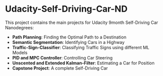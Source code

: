 # Udacity-Self-Driving-Car-ND

This project contains the main projects for Udacity 9month Self-Driving Car Nanodegrees:
- **Path Planning**: Finding the Optimal Path to a Destination
- **Semantic Segmentation**: Identifying Cars in a Highway
- **Traffic-Sign-Classifier**: Classifying Traffic Signs using different ML Models
- **PID and MPC Controller**: Controlling Car Steering
- **Unscented and Extended Kalman-Filter**: Estimating a Car for Position
- **Capstone Project**: A complete Self-Driving Car
